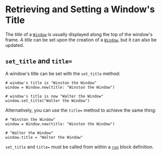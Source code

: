 # Retrieving and Setting a Window's Title

The *title* of a [`Window`](/deep-dive/window.md) is usually displayed along the top of the window's frame. A *title* can be set upon the creation of a [`Window`](/deep-dive/window.md), but it can also be updated.
 
## `set_title` and `title=`

A window's title can be set with the `set_title` method:

```crystal
# window's title is "Winston the Window"
window = Window.new(title: "Winston the Window")

# window's title is now "Walter the Window"
window.set_title("Walter the Window")
```

Alternatively, you can use the `title=` method to achieve the same thing:

```crystal
# "Winston the Window"
window = Window.new(title: "Winston the Window")

# "Walter the Window"
window.title = "Walter the Window"
```

`set_title` and `title=` must be called from within a [`run`](/the-run-block.md) block definition.